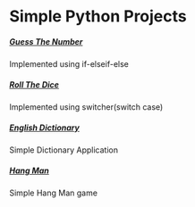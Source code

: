 # Simple Python Projects
##### [Guess The Number](https://github.com/karxth/Simple-Python-Projects/blob/master/Guess_The_Number.py)
Implemented using if-elseif-else
##### [Roll The Dice](https://github.com/karxth/Simple-Python-Projects/blob/master/Roll_the_dice) 
Implemented using switcher(switch case)
##### [English Dictionary](https://github.com/karxth/Simple-Python-Projects/tree/master/EnglishDictionary)
Simple Dictionary Application
##### [Hang Man](https://github.com/karxth/Simple-Python-Projects/tree/master/HangMan)
Simple Hang Man game 


